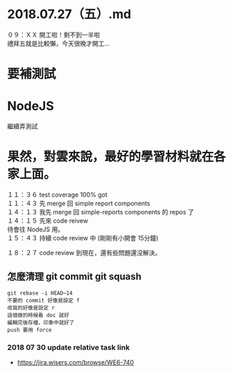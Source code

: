 # 2018.07.27（五）.md

０９：ＸＸ 開工啦！剩不到一半啦  
禮拜五就是比較懶，今天很晚才開工...  
# 要補測試
# NodeJS
繼續弄測試  
# 果然，對雲來說，最好的學習材料就在各家上面。
１１：３６ test coverage 100% got  
１１：４３ 先 merge 回 simple report components  
１４：１３ 我先 merge 回 simple-reports components 的 repos 了  
１４：１５ 先來 code reivew  
待會往 NodeJS 用。  
１５：４３ 持續 code review 中 (剛剛有小開會 15分鐘)  

１８：２７ code review 到現在，還有些問題還沒解決。  

## 怎麼清理 git commit git squash
```
git rebase -i HEAD~14
不要的 commit 好像是設定 f
改寫的好像是設定 r
這個做的時候看 doc 就好
編輯完後存檔，印象中就好了
push 要用 force
```

### 2018 07 30 update relative task link
 - https://jira.wisers.com/browse/WE6-740  
